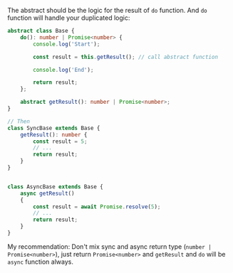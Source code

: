 The abstract should be the logic for the result of `do` function. And `do` function will handle your duplicated logic:

```ts
abstract class Base {
    do(): number | Promise<number> {
        console.log('Start');

        const result = this.getResult(); // call abstract function

        console.log('End');

        return result;
    };

    abstract getResult(): number | Promise<number>;
}

// Then
class SyncBase extends Base {
    getResult(): number {
        const result = 5;
        // ...
        return result;
    }
}


class AsyncBase extends Base {
    async getResult()
    {
        const result = await Promise.resolve(5);
        // ...
        return result;
    }
}
```

My recommendation: Don't mix sync and async return type (`number | Promise<number>`), just return `Promise<number>` and `getResult` and `do` will be `async` function always.

